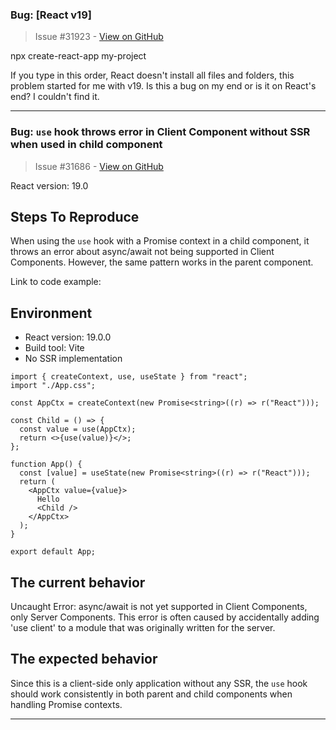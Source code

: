 ### Bug: [React v19] 

> Issue #31923 - [View on GitHub](https://github.com/facebook/react/issues/31923)

npx create-react-app my-project

If you type in this order, React doesn't install all files and folders, this problem started for me with v19.
Is this a bug on my end or is it on React's end? I couldn't find it.


---

### Bug: `use` hook throws error in Client Component without SSR when used in child component

> Issue #31686 - [View on GitHub](https://github.com/facebook/react/issues/31686)

<!--
  Please provide a clear and concise description of what the bug is. Include
  screenshots if needed. Please test using the latest version of the relevant
  React packages to make sure your issue has not already been fixed.
-->

React version: 19.0

## Steps To Reproduce

When using the `use` hook with a Promise context in a child component, it throws an error about async/await not being supported in Client Components. However, the same pattern works in the parent component.

<!--
  Your bug will get fixed much faster if we can run your code and it doesn't
  have dependencies other than React. Issues without reproduction steps or
  code examples may be immediately closed as not actionable.
-->

Link to code example:

## Environment
- React version: 19.0.0
- Build tool: Vite
- No SSR implementation

```tsx
import { createContext, use, useState } from "react";
import "./App.css";

const AppCtx = createContext(new Promise<string>((r) => r("React")));

const Child = () => {
  const value = use(AppCtx);
  return <>{use(value)}</>;
};

function App() {
  const [value] = useState(new Promise<string>((r) => r("React")));
  return (
    <AppCtx value={value}>
      Hello
      <Child />
    </AppCtx>
  );
}

export default App;
```

<!--
  Please provide a CodeSandbox (https://codesandbox.io/s/new), a link to a
  repository on GitHub, or provide a minimal code example that reproduces the
  problem. You may provide a screenshot of the application if you think it is
  relevant to your bug report. Here are some tips for providing a minimal
  example: https://stackoverflow.com/help/mcve.
-->

## The current behavior

Uncaught Error: async/await is not yet supported in Client Components, only Server Components. This error is often caused by accidentally adding 'use client' to a module that was originally written for the server.

## The expected behavior

Since this is a client-side only application without any SSR, the `use` hook should work consistently in both parent and child components when handling Promise contexts.


---

